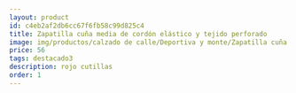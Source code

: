 ```yaml
---
layout: product
id: c4eb2af2db6cc67f6fb58c99d825c4
title: Zapatilla cuña media de cordón elástico y tejido perforado
image: img/productos/calzado de calle/Deportiva y monte/Zapatilla cuña media de cordón elástico y tejido perforado=56=destacado3=rojo cutillas.webp
price: 56
tags: destacado3
description: rojo cutillas
order: 1
---
```

